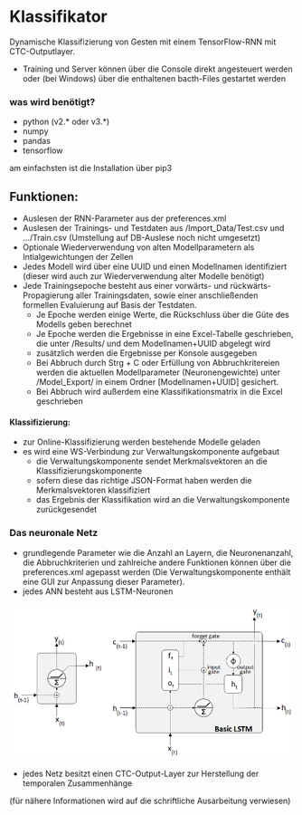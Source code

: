 # Klassifikator

Dynamische Klassifizierung von Gesten mit einem TensorFlow-RNN mit CTC-Outputlayer. 

* Training und Server können über die Console direkt angesteuert werden oder (bei Windows) über die enthaltenen bacth-Files gestartet werden

### was wird benötigt?
* python (v2.* oder v3.*)
* numpy
* pandas
* tensorflow

am einfachsten ist die Installation über pip3

## Funktionen:
* Auslesen der RNN-Parameter aus der preferences.xml
* Auslesen der Trainings- und Testdaten aus /Import_Data/Test.csv und .../Train.csv (Umstellung auf DB-Auslese noch nicht umgesetzt)
* Optionale Wiederverwendung von alten Modellparametern als Intialgewichtungen der Zellen
* Jedes Modell wird über eine UUID und einen Modellnamen identifiziert (dieser wird auch zur Wiederverwendung alter Modelle benötigt)
* Jede Trainingsepoche besteht aus einer vorwärts- und rückwärts-Propagierung aller Trainingsdaten, sowie einer anschließenden formellen Evaluierung auf Basis der Testdaten.
   * Je Epoche werden einige Werte, die Rückschluss über die Güte des Modells geben berechnet
   * Je Epoche werden die Ergebnisse in eine Excel-Tabelle geschrieben, die unter /Results/ und dem Modellnamen+UUID abgelegt wird
   * zusätzlich werden die Ergebnisse per Konsole ausgegeben
   * Bei Abbruch durch Strg + C oder Erfüllung von Abbruchkritereien werden die aktuellen Modellparameter (Neuronengewichte) unter /Model_Export/ in einem Ordner [Modellnamen+UUID] gesichert.
   * Bei Abbruch wird außerdem eine Klassifikationsmatrix in die Excel geschrieben

#### Klassifizierung:
* zur Online-Klassifizierung werden bestehende Modelle geladen
* es wird eine WS-Verbindung zur Verwaltungskomponente aufgebaut
   * die Verwaltungskomponente sendet Merkmalsvektoren an die Klassifizierungskomponente
   * sofern diese das richtige JSON-Format haben werden die Merkmalsvektoren klassifiziert
   * das Ergebnis der Klassifikation wird an die Verwaltungskomponente zurückgesendet
   
   
### Das neuronale Netz
* grundlegende Parameter wie die Anzahl an Layern, die Neuronenanzahl, die Abbruchkriterien und zahlreiche andere Funktionen können über die preferences.xml agepasst werden (Die Verwaltungskomponente enthält eine GUI zur Anpassung dieser Parameter).
* jedes ANN besteht aus LSTM-Neuronen

![LSTM-Zelle](img/LSTM_AND_BASIC_with_gates.png)

* jedes Netz besitzt einen CTC-Output-Layer zur Herstellung der temporalen Zusammenhänge

(für nähere Informationen wird auf die schriftliche Ausarbeitung verwiesen)